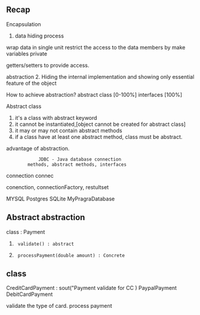 ## Recap 

Encapsulation 
1. data hiding process

wrap data in single unit 
restrict the access to the data members by make variables
private

getters/setters to provide access. 


abstraction
2. Hiding the internal implementation and showing only essential feature of the 
object

How to achieve abstraction? 
  abstract class  [0-100%]
   interfaces  [100%]



Abstract class 
1. it's a class with abstract keyword
2. it cannot be instantiated,[object cannot be created for abstract class]
3. it may or may not contain abstract methods
4. if a class have at least one abstract method, class must be abstract.


advantage of abstraction. 

                JDBC - Java database connection
            methods, abstract methods, interfaces

connection   connec     


conenction, connectionFactory, restultset

MYSQL           Postgres        SQLite          MyPragraDatabase



## Abstract abstraction
class : Payment 
1.      validate() : abstract
2.      processPayment(double amount) : Concrete

## class 
CreditCardPayment  : sout("Payment validate for CC )
PaypalPayment
DebitCardPayment

validate the type of card. 
process payment 







